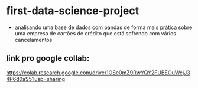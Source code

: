 # first-data-science-project
- analisando uma base de dados com pandas de forma mais prática sobre uma empresa de cartões de crédito que está sofrendo com vários cancelamentos

## link pro google collab:

https://colab.research.google.com/drive/1OSe0mZ9RwYQY2FUBEOuWcjJ34P6d0aS5?usp=sharing
